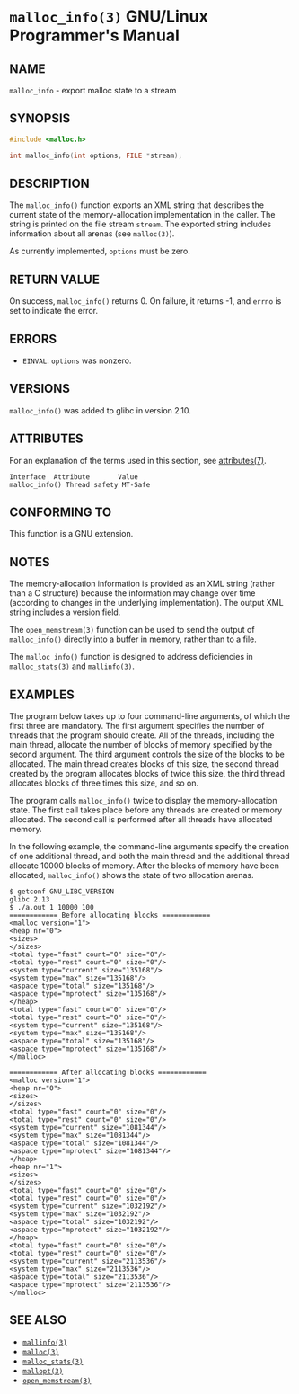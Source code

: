# `malloc_info(3)` GNU/Linux Programmer's Manual
## NAME
`malloc_info` - export malloc state to a stream
## SYNOPSIS
```c
#include <malloc.h>

int malloc_info(int options, FILE *stream);
```
## DESCRIPTION
The `malloc_info()` function exports an XML string that describes the current state of the memory-allocation implementation in the caller. The string is printed on the file stream `stream`. The exported string includes information about all arenas (see `malloc(3)`).

As currently implemented, `options` must be zero.
## RETURN VALUE
On success, `malloc_info()` returns 0. On failure, it returns -1, and `errno` is set to indicate the error.
## ERRORS
- `EINVAL`: `options` was nonzero.
## VERSIONS
`malloc_info()` was added to glibc in version 2.10.
## ATTRIBUTES
For an explanation of the terms used in this section, see [attributes(7)](http://man7.org/linux/man-pages/man7/attributes.7.html).
```plaintext
Interface  Attribute       Value
malloc_info() Thread safety MT-Safe
```
## CONFORMING TO
This function is a GNU extension.
## NOTES
The memory-allocation information is provided as an XML string (rather than a C structure) because the information may change over time (according to changes in the underlying implementation). The output XML string includes a version field.

The `open_memstream(3)` function can be used to send the output of `malloc_info()` directly into a buffer in memory, rather than to a file.

The `malloc_info()` function is designed to address deficiencies in `malloc_stats(3)` and `mallinfo(3)`.
## EXAMPLES
The program below takes up to four command-line arguments, of which the first three are mandatory. The first argument specifies the number of threads that the program should create. All of the threads, including the main thread, allocate the number of blocks of memory specified by the second argument. The third argument controls the size of the blocks to be allocated. The main thread creates blocks of this size, the second thread created by the program allocates blocks of twice this size, the third thread allocates blocks of three times this size, and so on.

The program calls `malloc_info()` twice to display the memory-allocation state. The first call takes place before any threads are created or memory allocated. The second call is performed after all threads have allocated memory.

In the following example, the command-line arguments specify the creation of one additional thread, and both the main thread and the additional thread allocate 10000 blocks of memory. After the blocks of memory have been allocated, `malloc_info()` shows the state of two allocation arenas.

```plaintext
$ getconf GNU_LIBC_VERSION
glibc 2.13
$ ./a.out 1 10000 100
============ Before allocating blocks ============
<malloc version="1">
<heap nr="0">
<sizes>
</sizes>
<total type="fast" count="0" size="0"/>
<total type="rest" count="0" size="0"/>
<system type="current" size="135168"/>
<system type="max" size="135168"/>
<aspace type="total" size="135168"/>
<aspace type="mprotect" size="135168"/>
</heap>
<total type="fast" count="0" size="0"/>
<total type="rest" count="0" size="0"/>
<system type="current" size="135168"/>
<system type="max" size="135168"/>
<aspace type="total" size="135168"/>
<aspace type="mprotect" size="135168"/>
</malloc>

============ After allocating blocks ============
<malloc version="1">
<heap nr="0">
<sizes>
</sizes>
<total type="fast" count="0" size="0"/>
<total type="rest" count="0" size="0"/>
<system type="current" size="1081344"/>
<system type="max" size="1081344"/>
<aspace type="total" size="1081344"/>
<aspace type="mprotect" size="1081344"/>
</heap>
<heap nr="1">
<sizes>
</sizes>
<total type="fast" count="0" size="0"/>
<total type="rest" count="0" size="0"/>
<system type="current" size="1032192"/>
<system type="max" size="1032192"/>
<aspace type="total" size="1032192"/>
<aspace type="mprotect" size="1032192"/>
</heap>
<total type="fast" count="0" size="0"/>
<total type="rest" count="0" size="0"/>
<system type="current" size="2113536"/>
<system type="max" size="2113536"/>
<aspace type="total" size="2113536"/>
<aspace type="mprotect" size="2113536"/>
</malloc>
```

## SEE ALSO
- [`mallinfo(3)`](http://man7.org/linux/man-pages/man3/mallinfo.3.html)
- [`malloc(3)`](http://man7.org/linux/man-pages/man3/malloc.3.html)
- [`malloc_stats(3)`](http://man7.org/linux/man-pages/man3/malloc_stats.3.html)
- [`mallopt(3)`](http://man7.org/linux/man-pages/man3/mallopt.3.html)
- [`open_memstream(3)`](http://man7.org/linux/man-pages/man3/open_memstream.3.html)
